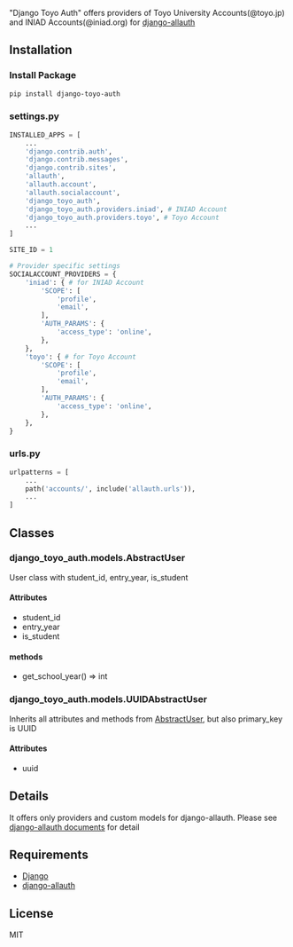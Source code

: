 "Django Toyo Auth" offers providers of Toyo University Accounts(@toyo.jp) and INIAD Accounts(@iniad.org) for [django-allauth](https://django-allauth.readthedocs.io/en/latest/index.html)


## Installation
### Install Package
```bash
pip install django-toyo-auth
```

### settings.py
```python
INSTALLED_APPS = [
    ...
    'django.contrib.auth',
    'django.contrib.messages',
    'django.contrib.sites',
    'allauth',
    'allauth.account',
    'allauth.socialaccount',
    'django_toyo_auth',
    'django_toyo_auth.providers.iniad', # INIAD Account
    'django_toyo_auth.providers.toyo', # Toyo Account
    ...
]

SITE_ID = 1

# Provider specific settings
SOCIALACCOUNT_PROVIDERS = {
    'iniad': { # for INIAD Account
        'SCOPE': [
            'profile',
            'email',
        ],
        'AUTH_PARAMS': {
            'access_type': 'online',
        },
    },
    'toyo': { # for Toyo Account
        'SCOPE': [
            'profile',
            'email',
        ],
        'AUTH_PARAMS': {
            'access_type': 'online',
        },
    },
}
```

### urls.py
```python
urlpatterns = [
    ...
    path('accounts/', include('allauth.urls')),
    ...
]
```

## Classes
### django_toyo_auth.models.AbstractUser
User class with student_id, entry_year, is_student
#### Attributes
* student_id
* entry_year
* is_student

#### methods
* get_school_year() => int

### django_toyo_auth.models.UUIDAbstractUser
Inherits all attributes and methods from [AbstractUser](django_toyo_auth.models.AbstractUser), 
but also primary_key is UUID
#### Attributes
* uuid


## Details
It offers only providers and custom models for django-allauth.
Please see [django-allauth documents](https://django-allauth.readthedocs.io/en/latest/index.html) for detail

## Requirements
* [Django](https://docs.djangoproject.com/)
* [django-allauth](https://django-allauth.readthedocs.io/en/latest/index.html)

## License
MIT
